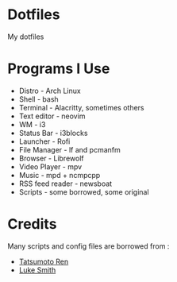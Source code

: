 # Dotfiles

My dotfiles

# Programs I Use
* Distro - Arch Linux
* Shell - bash
* Terminal - Alacritty, sometimes others
* Text editor - neovim
* WM - i3
* Status Bar - i3blocks
* Launcher - Rofi
* File Manager - lf and pcmanfm
* Browser - Librewolf
* Video Player - mpv
* Music - mpd + ncmpcpp
* RSS feed reader - newsboat
* Scripts - some borrowed, some original

# Credits
Many scripts and config files are borrowed from :
* [Tatsumoto Ren](https://github.com/tatsumoto-ren/dotfiles)
* [Luke Smith](https://github.com/LukeSmithxyz/voidrice)
